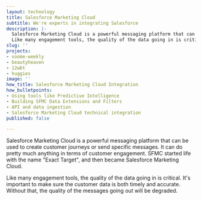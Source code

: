 ```yaml
---
layout: technology
title: Salesforce Marketing Cloud
subtitle: We're experts in integrating Salesforce
description: |-
  Salesforce Marketing Cloud is a powerful messaging platform that can be used to create customer journeys or send specific messages. It can do pretty much anything in terms of customer engagement. SFMC started life with the name "Exact Target", and then became Salesforce Marketing Cloud.
  Like many engagement tools, the quality of the data going in is critical. It's important to make sure the customer data is both timely and accurate. Without that, the quality of the messages going out will be degraded.
slug: ''
projects:
- voome-weekly
- beautyheaven
- 12wbt
- huggies
image: ''
how_title: Salesforce Marketing Cloud Integration
how_bulletpoints:
- Using tools like Predictive Intelligence
- Building SFMC Data Extensions and Filters
- API and data ingestion
- Salesforce Marketing Cloud technical integration
published: false

---
```

Salesforce Marketing Cloud is a powerful messaging platform that can be used to create customer journeys or send specific messages. It can do pretty much anything in terms of customer engagement. SFMC started life with the name "Exact Target", and then became Salesforce Marketing Cloud.

Like many engagement tools, the quality of the data going in is critical. It's important to make sure the customer data is both timely and accurate. Without that, the quality of the messages going out will be degraded.